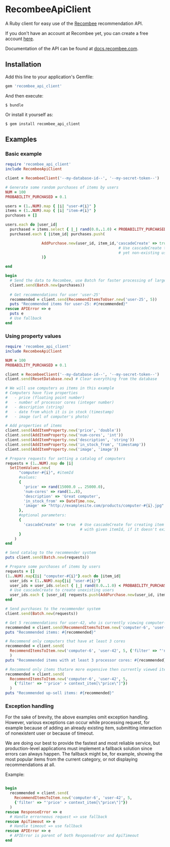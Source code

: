 # RecombeeApiClient

A Ruby client for easy use of the [Recombee](https://www.recombee.com/) recommendation API.

If you don't have an account at Recombee yet, you can create a free account [here](https://www.recombee.com/).

Documentation of the API can be found at [docs.recombee.com](https://docs.recombee.com/).

## Installation

Add this line to your application's Gemfile:

```ruby
gem 'recombee_api_client'
```

And then execute:

    $ bundle

Or install it yourself as:

    $ gem install recombee_api_client

## Examples

### Basic example
```ruby
require 'recombee_api_client'
include RecombeeApiClient

client = RecombeeClient('--my-database-id--', '--my-secret-token--')

# Generate some random purchases of items by users
NUM = 100
PROBABILITY_PURCHASED = 0.1

users = (1..NUM).map { |i| "user-#{i}" }
items = (1..NUM).map { |i| "item-#{i}" }
purchases = []

users.each do |user_id|
  purchased = items.select { |_| rand(0.0..1.0) < PROBABILITY_PURCHASED }
  purchased.each { |item_id| purchases.push(

                AddPurchase.new(user_id, item_id,'cascadeCreate' => true)
                                                  # Use cascadeCreate to create the
                                                  # yet non-existing users and items
                )}

end

begin
  # Send the data to Recombee, use Batch for faster processing of larger data
  client.send(Batch.new(purchases))
  
  # Get recommendations for user 'user-25'
  recommended = client.send(RecommendItemsToUser.new('user-25', 5))
  puts "Recommended items for user-25: #{recommended}"
rescue APIError => e
  puts e
  # Use fallback
end
```

### Using property values
```ruby
require 'recombee_api_client'
include RecombeeApiClient

NUM = 100
PROBABILITY_PURCHASED = 0.1

client = RecombeeClient('--my-database-id--', '--my-secret-token--')
client.send(ResetDatabase.new) # Clear everything from the database

# We will use computers as items in this example
# Computers have five properties 
#   - price (floating point number)
#   - number of processor cores (integer number)
#   - description (string)
#   - date from which it is in stock (timestamp)
#   - image (url of computer's photo)

# Add properties of items
client.send(AddItemProperty.new('price', 'double'))
client.send(AddItemProperty.new('num-cores', 'int'))
client.send(AddItemProperty.new('description', 'string'))
client.send(AddItemProperty.new('in_stock_from', 'timestamp'))
client.send(AddItemProperty.new('image', 'image'))

# Prepare requests for setting a catalog of computers
requests = (1..NUM).map do |i|
  SetItemValues.new(
      "computer-#{i}", #itemId
      #values:
      { 
        'price' => rand(15000.0 .. 25000.0),
        'num-cores' => rand(1..8),
        'description' => 'Great computer',
        'in_stock_from' => DateTime.now,
        'image' => "http://examplesite.com/products/computer-#{i}.jpg"
      },
      #optional parameters:
      {
        'cascadeCreate' => true  # Use cascadeCreate for creating item
                                 # with given itemId, if it doesn't exist
      }
    )
end

# Send catalog to the recommender system
puts client.send(Batch.new(requests))

# Prepare some purchases of items by users
requests = []
(1..NUM).map{|i| "computer-#{i}"}.each do |item_id|
  user_ids = (1..NUM).map{|i| "user-#{i}"}
  user_ids = user_ids.select { |_| rand(0.0..1.0) < PROBABILITY_PURCHASED }
  # Use cascadeCreate to create unexisting users
  user_ids.each { |user_id| requests.push(AddPurchase.new(user_id, item_id, 'cascadeCreate' => true)) }
end

# Send purchases to the recommender system
client.send(Batch.new(requests))

# Get 5 recommendations for user-42, who is currently viewing computer-6
recommended = client.send(RecommendItemsToItem.new('computer-6', 'user-42', 5) )
puts "Recommended items: #{recommended}"

# Recommend only computers that have at least 3 cores
recommended = client.send(
  RecommendItemsToItem.new('computer-6', 'user-42', 5, {'filter' => "'num-cores'>=3"})
  )
puts "Recommended items with at least 3 processor cores: #{recommended}"

# Recommend only items thatare more expensive then currently viewed item (up-sell)
recommended = client.send(
  RecommendItemsToItem.new('computer-6', 'user-42', 5,
    {'filter' => "'price' > context_item[\"price\"]"})
  )
puts "Recommended up-sell items: #{recommended}"
```

### Exception handling

For the sake of brevity, the above examples omit exception handling. However, various exceptions can occur while processing request, for example because of adding an already existing item, submitting interaction of nonexistent user or because of timeout.

We are doing our best to provide the fastest and most reliable service, but production-level applications must implement a fallback solution since errors can always happen. The fallback might be, for example, showing the most popular items from the current category, or not displaying recommendations at all.

Example:
```ruby

begin
  recommended = client.send(
    RecommendItemsToItem.new('computer-6', 'user-42', 5,
    {'filter' => "'price' > context_item[\"price\"]"})
  )
rescue ResponseError => e
  # Handle errorneous request => use fallback
rescue ApiTimeout => e
  # Handle timeout => use fallback
rescue APIError => e
  # APIError is parent of both ResponseError and ApiTimeout
end
```